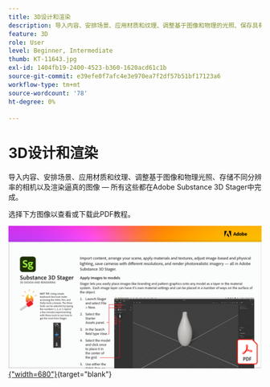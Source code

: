```yaml
---
title: 3D设计和渲染
description: 导入内容、安排场景、应用材质和纹理、调整基于图像和物理的光照、保存具有不同分辨率的相机以及渲染逼真的图像
feature: 3D
role: User
level: Beginner, Intermediate
thumb: KT-11643.jpg
exl-id: 1404fb19-2400-4523-b360-1620acd61c1b
source-git-commit: e39efe0f7afc4e3e970ea7f2df57b51bf17123a6
workflow-type: tm+mt
source-wordcount: '78'
ht-degree: 0%

---
```


# 3D设计和渲染

导入内容、安排场景、应用材质和纹理、调整基于图像和物理光照、存储不同分辨率的相机以及渲染逼真的图像 — 所有这些都在Adobe Substance 3D Stager中完成。

选择下方图像以查看或下载此PDF教程。

[![教程的第一页图像](assets/Substance3DStager.png){&quot;width=680&quot;}](assets/Adobe-Substance-Stager.pdf){target="blank"}
